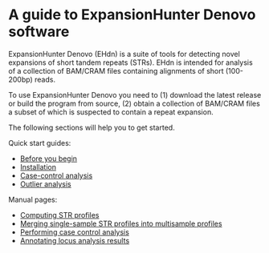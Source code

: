 # A guide to ExpansionHunter Denovo software

ExpansionHunter Denovo (EHdn) is a suite of tools for detecting novel expansions
of short tandem repeats (STRs). EHdn is intended for analysis of a collection of
BAM/CRAM files containing alignments of short (100-200bp) reads.

To use ExpansionHunter Denovo you need to (1) download the latest release or build
the program from source, (2) obtain a collection of BAM/CRAM files a subset of which
is suspected to contain a repeat expansion.

The following sections will help you to get started.

Quick start guides:

- [Before you begin](01_Before_you_begin.md)
- [Installation](02_Installation.md)
- [Case-control analysis](03_Case_control_quickstart.md)
- [Outlier analysis](04_Outlier_quickstart.md)

Manual pages:

- [Computing STR profiles](05_Computing_profiles.md)
- [Merging single-sample STR profiles into multisample profiles](06_Merging_profiles.md)
- [Performing case control analysis](07_Case_control_analysis.md)
- [Annotating locus analysis results](08_Annotation.md)
